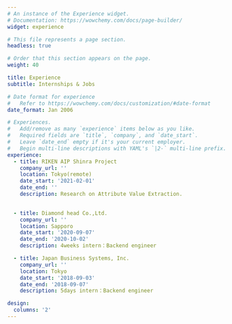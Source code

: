 ```yaml
---
# An instance of the Experience widget.
# Documentation: https://wowchemy.com/docs/page-builder/
widget: experience

# This file represents a page section.
headless: true

# Order that this section appears on the page.
weight: 40

title: Experience
subtitle: Internships & Jobs

# Date format for experience
#   Refer to https://wowchemy.com/docs/customization/#date-format
date_format: Jan 2006

# Experiences.
#   Add/remove as many `experience` items below as you like.
#   Required fields are `title`, `company`, and `date_start`.
#   Leave `date_end` empty if it's your current employer.
#   Begin multi-line descriptions with YAML's `|2-` multi-line prefix.
experience:
  - title: RIKEN AIP Shinra Project
    company_url: ''
    location: Tokyo(remote)
    date_start: '2021-02-01'
    date_end: ''
    description: Research on Attribute Value Extraction.

        
  - title: Diamond head Co.,Ltd.
    company_url: ''
    location: Sapporo
    date_start: '2020-09-07'
    date_end: '2020-10-02'
    description: 4weeks intern：Backend engineer

  - title: Japan Business Systems, Inc.
    company_url: ''
    location: Tokyo
    date_start: '2018-09-03'
    date_end: '2018-09-07'
    description: 5days intern：Backend engineer

design:
  columns: '2'
---
```

